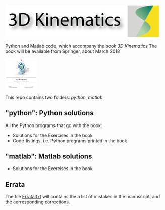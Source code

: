 ![Title](images/title.png)

Python and Matlab code, which accompany the book *3D Kinematics*
The book will be available from Springer, about March 2018

<img src="images/cover.png" alt="Cover" style="width: 100px;"/>

This repo contains two folders: *python*, *matlab*


## "python": Python solutions
All the Python programs that go with the book:
- Solutions for the Exercises in the book
- Code-listings, i.e. Python programs printed in the book

## "matlab": Matlab solutions
- Solutions for the Exercises in the book

## Errata
The file [Errata.txt](Errata.pdf) will contains the a list of mistakes in the manuscript, and
the corresponding corrections.

